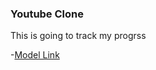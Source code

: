 ### Youtube Clone

This is going to track my progrss

-[Model Link](https://app.eraser.io/workspace/YtPqZ1VogxGy1jzIDkzj)